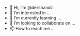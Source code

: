 - 👋 Hi, I’m @dershandz
- 👀 I’m interested in ...
- 🌱 I’m currently learning ...
- 💞️ I’m looking to collaborate on ...
- 📫 How to reach me ...

<!---
dershandz/dershandz is a ✨ special ✨ repository because its `README.md` (this file) appears on your GitHub profile.
You can click the Preview link to take a look at your changes.
--->
